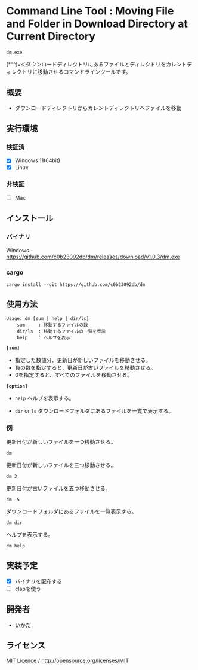 # Command Line Tool : Moving File and Folder in Download Directory at Current Directory
```batch
dm.exe
```
(*^^)v＜ダウンロードディレクトリにあるファイルとディレクトリをカレントディレクトリに移動させるコマンドラインツールです。

## 概要
- ダウンロードディレクトリからカレントディレクトリへファイルを移動

## 実行環境

### 検証済
- [x] Windows 11(64bit)
- [x] Linux

### 非検証
- [ ] Mac

## インストール

### バイナリ
Windows - https://github.com/c0b23092db/dm/releases/download/v1.0.3/dm.exe

### cargo
```batch
cargo install --git https://github.com/c0b23092db/dm
```


## 使用方法
```
Usage: dm [sum | help | dir/ls]
    sum     : 移動するファイルの数
    dir/ls  : 移動するファイルの一覧を表示
    help    : ヘルプを表示
```

**`[sum]`**
- 指定した数値分、更新日が新しいファイルを移動させる。
- 負の数を指定すると、更新日が古いファイルを移動させる。
- 0を指定すると、すべてのファイルを移動させる。

**`[option]`**

- `help`
  ヘルプを表示する。

- `dir` or `ls`
  ダウンロードフォルダにあるファイルを一覧で表示する。

### 例

更新日付が新しいファイルを一つ移動させる。
```batch
dm
```

更新日付が新しいファイルを三つ移動させる。
```batch
dm 3
```

更新日付が古いファイルを五つ移動させる。
```batch
dm -5
```

ダウンロードフォルダにあるファイルを一覧表示する。
```batch
dm dir
```

ヘルプを表示する。
```batch
dm help
```

## 実装予定
- [x] バイナリを配布する
- [ ] clapを使う

## 開発者
- いかた゚ : [](url)

## ライセンス
[MIT Licence](./LICENCE.md) / <http://opensource.org/licenses/MIT>
